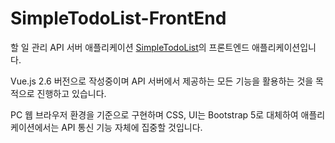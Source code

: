 # SimpleTodoList-FrontEnd

할 일 관리 API 서버 애플리케이션 [SimpleTodoList](https://github.com/Kwonkyu/SimpleToDoList)의 프론트엔드 애플리케이션입니다.

Vue.js 2.6 버전으로 작성중이며 API 서버에서 제공하는 모든 기능을 활용하는 것을 목적으로 진행하고 있습니다.

PC 웹 브라우저 환경을 기준으로 구현하며 CSS, UI는 Bootstrap 5로 대체하여 애플리케이션에서는 API 통신 기능 자체에 집중할 것입니다.
